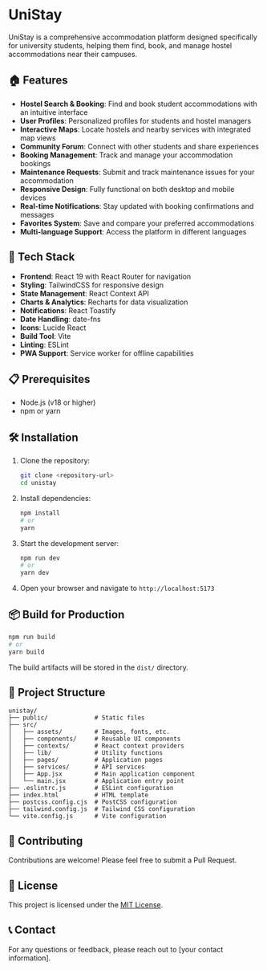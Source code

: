 # UniStay

UniStay is a comprehensive accommodation platform designed specifically for university students, helping them find, book, and manage hostel accommodations near their campuses.

## 🏠 Features

- **Hostel Search & Booking**: Find and book student accommodations with an intuitive interface
- **User Profiles**: Personalized profiles for students and hostel managers
- **Interactive Maps**: Locate hostels and nearby services with integrated map views
- **Community Forum**: Connect with other students and share experiences
- **Booking Management**: Track and manage your accommodation bookings
- **Maintenance Requests**: Submit and track maintenance issues for your accommodation
- **Responsive Design**: Fully functional on both desktop and mobile devices
- **Real-time Notifications**: Stay updated with booking confirmations and messages
- **Favorites System**: Save and compare your preferred accommodations
- **Multi-language Support**: Access the platform in different languages

## 🚀 Tech Stack

- **Frontend**: React 19 with React Router for navigation
- **Styling**: TailwindCSS for responsive design
- **State Management**: React Context API
- **Charts & Analytics**: Recharts for data visualization
- **Notifications**: React Toastify
- **Date Handling**: date-fns
- **Icons**: Lucide React
- **Build Tool**: Vite
- **Linting**: ESLint
- **PWA Support**: Service worker for offline capabilities

## 📋 Prerequisites

- Node.js (v18 or higher)
- npm or yarn

## 🛠️ Installation

1. Clone the repository:
   ```bash
   git clone <repository-url>
   cd unistay
   ```

2. Install dependencies:
   ```bash
   npm install
   # or
   yarn
   ```

3. Start the development server:
   ```bash
   npm run dev
   # or
   yarn dev
   ```

4. Open your browser and navigate to `http://localhost:5173`

## 📦 Build for Production

```bash
npm run build
# or
yarn build
```

The build artifacts will be stored in the `dist/` directory.

## 🧪 Project Structure

```
unistay/
├── public/             # Static files
├── src/
│   ├── assets/         # Images, fonts, etc.
│   ├── components/     # Reusable UI components
│   ├── contexts/       # React context providers
│   ├── lib/            # Utility functions
│   ├── pages/          # Application pages
│   ├── services/       # API services
│   ├── App.jsx         # Main application component
│   └── main.jsx        # Application entry point
├── .eslintrc.js        # ESLint configuration
├── index.html          # HTML template
├── postcss.config.cjs  # PostCSS configuration
├── tailwind.config.js  # Tailwind CSS configuration
└── vite.config.js      # Vite configuration
```

## 🤝 Contributing

Contributions are welcome! Please feel free to submit a Pull Request.

## 📄 License

This project is licensed under the [MIT License](LICENSE).

## 📞 Contact

For any questions or feedback, please reach out to [your contact information].